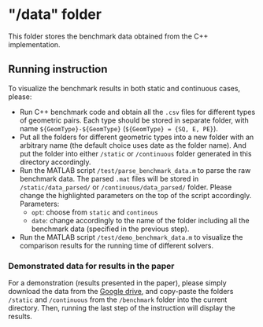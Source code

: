 # "/data" folder
This folder stores the benchmark data obtained from the C++ implementation. 

## Running instruction
To visualize the benchmark results in both static and continuous cases, please:

+ Run C++ benchmark code and obtain all the `.csv` files for different types of geometric pairs. Each type should be stored in separate folder, with name `${GeomType}-${GeomType}` (`${GeomType} = {SQ, E, PE}`).
+ Put all the folders for different geometric types into a new folder with an arbitrary name (the default choice uses date as the folder name). And put the folder into either `/static` or `/continuous` folder generated in this directory accordingly.
+ Run the MATLAB script `/test/parse_benchmark_data.m` to parse the raw benchmark data. The parsed `.mat` files will be stored in `/static/data_parsed/` or `/continuous/data_parsed/` folder. Please change the highlighted parameters on the top of the script accordingly. Parameters:
	+ `opt`: choose from `static` and `continous`
	+ `date`: change accordingly to the name of the folder including all the benchmark data (specified in the previous step).
+ Run the MATLAB script `/test/demo_benchmark_data.m` to visualize the comparison results for the running time of different solvers.

### Demonstrated data for results in the paper
For a demonstration (results presented in the paper), please simply download the data from the [Google drive](https://drive.google.com/drive/folders/17jSSC-EIhiSTqXSgfoEOs4R7mzKy1d1i?usp=sharing), and copy-paste the folders `/static` and `/continuous` from the `/benchmark` folder into the current directory. Then, running the last step of the instruction will display the results.
